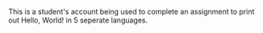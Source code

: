 This is a student's account being used to complete an assignment to print out Hello, World! in 5 seperate languages.
